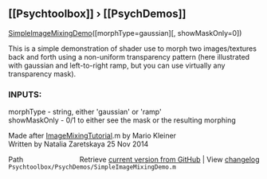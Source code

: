 ## [[Psychtoolbox]] &#8250; [[PsychDemos]]

[SimpleImageMixingDemo](SimpleImageMixingDemo)([morphType=gaussian][, showMaskOnly=0])  
  
This is a simple demonstration of shader use to morph two images/textures   
back and forth using a non-uniform transparency pattern (here illustrated   
with gaussian and left-to-right ramp, but you can use virtually any  
transparency mask).  
  
### INPUTS:  
morphType - string, either 'gaussian' or 'ramp'  
showMaskOnly - 0/1 to either see the mask or the resulting morphing  
  
Made after [ImageMixingTutorial](ImageMixingTutorial).m by Mario Kleiner  
Written by Natalia Zaretskaya 25 Nov 2014  




<div class="code_header" style="text-align:right;">
  <span style="float:left;">Path&nbsp;&nbsp;</span> <span class="counter">Retrieve <a href=
  "https://raw.github.com/Psychtoolbox-3/Psychtoolbox-3/beta/Psychtoolbox/PsychDemos/SimpleImageMixingDemo.m">current version from GitHub</a> | View <a href=
  "https://github.com/Psychtoolbox-3/Psychtoolbox-3/commits/beta/Psychtoolbox/PsychDemos/SimpleImageMixingDemo.m">changelog</a></span>
</div>
<div class="code">
  <code>Psychtoolbox/PsychDemos/SimpleImageMixingDemo.m</code>
</div>

